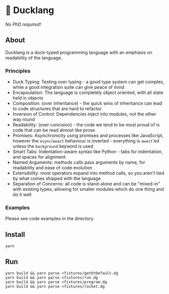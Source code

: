 # 🐥 Ducklang

*No PhD required!*

## About

Ducklang is a duck-typed programming language with an emphasis on readability of the language.

### Principles

* Duck Typing: Testing over typing - a good type system can get complex, while a good integration suite can give peace of mind
* Encapsulation: The language is completely object oriented, with all state held in objects
* Composition: (over inheritance) - the quick wins of inheritance can lead to code structures that are hard to refactor
* Inversion of Control: Dependencies inject into modules, not the other way round
* Readability: (over concision) - the code we tend to be most proud of is code that can be read almost like prose
* Promises: Asynchronicity using promises and processes like JavaScript, however the `async`/`await` behaviour is inverted - everything is `await`'ed unless the `background` keyword is used
* Smart Tabs: Indentation-aware syntax like Python - tabs for indentation, and spaces for alignment
* Named Arguments: methods calls pass arguments by name, for readability and ease of code evolution
* Extensibility: most operators expand into method calls, so you aren't tied by what comes shipped with the language
* Separation of Concerns: all code is stand-alone and can be "mixed-in" with existing types, allowing for smaller modules which do one thing and do it well

### Examples

Please see code examples in the [](fixtures/) directory

## Install
```shell script
yarn
```

## Run
```shell script
yarn build && yarn parse <fixtures/getOrDefault.dg
yarn build && yarn parse <fixtures/run.dg
yarn build && yarn parse <fixtures/program.dg
yarn build && yarn parse <fixtures/rocket.dg
```
